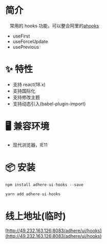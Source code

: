 # 简介
&ensp;&ensp;常用的 hooks 功能，可以整合阿里的[ahooks](https://ahooks.js.org/zh-CN)
- useFirst
- useForceUpdate
- usePrevious

# ✨ 特性
- 支持 react(18.x)
- 支持国际化
- 支持修改主题
- 支持动态引入(babel-plugin-import)

# 🖥 兼容环境
- 现代浏览器，IE11

# 📦 安装
```javascript
npm install adhere-ui-hooks --save
``` 

```javascript
yarn add adhere-ui-hooks
```

# 线上地址(临时)
[http://49.232.163.126:8083/adhere/ui/hooks](http://49.232.163.126:8083/adhere/ui/hooks)
